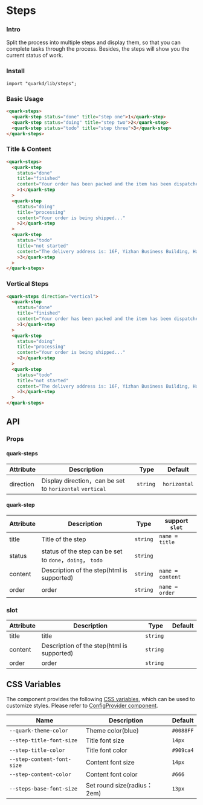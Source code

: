 # Steps

### Intro

Split the process into multiple steps and display them, so that you can complete tasks through the process. Besides, the steps will show you the current status of work.

### Install

```tsx
import "quarkd/lib/steps";
```

### Basic Usage

```html
<quark-steps>
  <quark-step status="done" title="step one">1</quark-step>
  <quark-step status="doing" title="step two">2</quark-step>
  <quark-step status="todo" title="step three">3</quark-step>
</quark-steps>
```

### Title & Content

```html
<quark-steps>
  <quark-step
    status="done"
    title="finished"
    content="Your order has been packed and the item has been dispatched"
    >1</quark-step
  >
  <quark-step
    status="doing"
    title="processing"
    content="Your order is being shipped..."
    >2</quark-step
  >
  <quark-step
    status="todo"
    title="not started"
    content="The delivery address is: 16F, Yizhan Business Building, Hangzhou"
    >3</quark-step
  >
</quark-steps>
```

### Vertical Steps

```html
<quark-steps direction="vertical">
  <quark-step
    status="done"
    title="finished"
    content="Your order has been packed and the item has been dispatched"
    >1</quark-step
  >
  <quark-step
    status="doing"
    title="processing"
    content="Your order is being shipped..."
    >2</quark-step
  >
  <quark-step
    status="todo"
    title="not started"
    content="The delivery address is: 16F, Yizhan Business Building, Hangzhou"
    >3</quark-step
  >
</quark-steps>
```

## API

### Props

#### quark-steps

| Attribute | Description                                              | Type      | Default      |
| --------- | -------------------------------------------------------- | --------- | ------------ |
| direction | Display direction，can be set to `horizontal` `vertical` | `string ` | `horizontal` |

#### quark-step

| Attribute | Description                                               | Type     | support `slot`    |
| --------- | --------------------------------------------------------- | -------- | ----------------- |
| title     | Title of the step                                         | `string` | `name = title`    |
| status    | status of the step can be set to `done`，`doing`， `todo` | `string` |                   |
| content   | Description of the step(html is supported)                | `string` | `name = content ` |
| order     | order                                                     | `string` | `name = order`    |

### slot

| Attribute | Description                                | Type      | Default |
| --------- | ------------------------------------------ | --------- | ------- |
| title     | title                                      | `string`  |         |
| content   | Description of the step(html is supported) | `string ` |         |
| order     | order                                      | `string`  |

## CSS Variables

The component provides the following [CSS variables](https://developer.mozilla.org/zh-CN/docs/Web/CSS/Using_CSS_custom_properties), which can be used to customize styles. Please refer to [ConfigProvider component](#/zh-CN/guide/theme).

| Name                       | Description                  | Default   |
| -------------------------- | ---------------------------- | --------- |
| `--quark-theme-color`      | Theme color(blue)            | `#0088FF` |
| `--step-title-font-size`   | Title font size              | `14px`    |
| `--step-title-color`       | Title font color             | `#909ca4` |
| `--step-content-font-size` | Content font size            | `14px`    |
| `--step-content-color`     | Content font color           | `#666`    |
| `--steps-base-font-size`   | Set round size(radius： 2em) | `13px`    |
